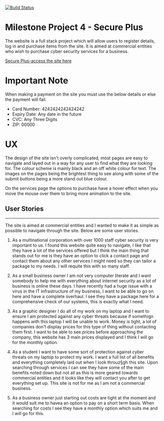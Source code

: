 [![Build Status](https://travis-ci.org/LiamD88/secure_plus.svg?branch=master)](https://travis-ci.org/LiamD88/secure_plus)


# Milestone Project 4 - Secure Plus

The website is a full stack project which will allow users to register details, log in and purchase items from the site. It is aimed at commercial entities who wish to purchase cyber security services for a business.

[Secure Plus-access the site here](https://secure-plus.herokuapp.com/)

# Important Note

When making a payment on the site you must use the below details or else the payment will fail.

* Card Number: 4242424242424242
* Expiry Date: Any date in the future
* CVC: Any Three Digits
* ZIP: 00000



# UX

The design of the site isn't overly complicated, most pages are easy to navigate and layed out in a way for any user to find what they are looking for. The colour scheme is mainly black and an off white colour for text. The images on the pages being the brightest thing to see along with some of the submit buttons being a more stand out blue colour.

On the services page the options to purchase have a hover effect when you move the mouse over them to bring more animation to the site.

## User Stories
---
The site is aimed at commercial entities and I wanted to make it as simple as possible to navigate through the site. Below are some user stories.

1. As a multinational corporation with over 1000 staff cyber security is very important to us. I found this website quite easy to navigate, I like that they have a lot of the services offered but I think the main thing that stands out for me is they have an option to click a contact page and contact them about any other services I might need so they can tailor a package to my needs. I will requite this with so many staff.

2. As a small business owner I am not very computer literate and I want somebody to help me with everything about internet security as a lot of business is online these days. I have recently had a huge issue with a virus in the IT infrastructure of my business, I want to be able to go on here and have a complete overhaul. I see they have a package here for a comprehensive check of our systems, this is exactly what  I need.

3. As a graphic designer I do all of my work on my laptop and I want to ensure I am protected against any cyber threats because if somethign happens with this laptop I will be unable to work. Money is tight, a lot of companies don't display prices for this type of thing without contacting them first. I want to be able to see prices before approaching the company, this website has 3 main prices displayed and I think I will go for the monthly option.

4. As a student I want to have some sort of protection against cyber threats on my laptop to protect my work. I want a full list of all benefits and everything completely laid out when I look throuz§gh this site. Upon searching through services I can see they have some of the main benefits noted down but not all as this is more geared towards commercial entities and it looks like they will contact you after to get everything set up. This site is not for me as I am not a commercial business.

5. As a business owner just starting out costs are tight at the moment and it would suit me to havea an option to pay on a short term basis. When searching for costs I see they have a monthly option which suits me and I will go for this.



